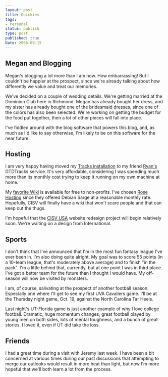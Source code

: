 ```yaml
---
layout: post
title: Quickies
tags:
- Personal
status: publish
type: post
published: true
Date: 2006-09-15
---
```


## Megan and Blogging

Megan's blogging a lot more than I am now.  How embarrassing!  But I couldn't be happier at the prospect, since we're already talking about how differently we value and treat our memories.
	
We've decided on a couple of wedding details.  We're getting married at the Dominion Club here in Richmond.  Megan has already bought her dress, and my sister has already bought one of the bridesmaid dresses, since one of the colors has also been selected.  We're working on getting the budget for the food put together, then a lot of other pieces will fall into place.

I've fiddled around with the blog software that powers this blog, and, as much as I'd like to say otherwise, I'm likely to be on this software for the near future.

## Hosting

I am very happy having moved my [Tracks installation](../2006-06-09-making-tracks) to my friend [Ryan's](http://www.ryandaigle.com/) GTDTracks service.  It's very affordable, considering I was spending much more than its monthly cost trying to keep it running on my own machine at home.

My [favorite Wiki](http://www.atlassian.com/confluence) is available for free to non-profits.  I've chosen [Rose Hosting](http://www.rose-hosting.com/) since they offered Debian Sarge at a reasonable monthly rate.  Hopefully, CISV will finally have a wiki that won't scare people and that can keep out the thugs.

I'm hopeful that the [CISV USA](http://www.cisvusa.org/) website redesign project will begin relatively soon.  We're waiting on a design from International.
	
## Sports

I don't think that I've announced that I'm in the most fun fantasy league I've ever been in.  I'm also doing quite alright.  My goal was to score 55 points (in a 10-team league, that's moderately above average) and to finish "in the pack".  I'm a little behind that, currently, but at one point I was in third place.  I've got a better team for the future than I thought I would have.  My off-season will now be visited by monsters.
	
I am, of course, salivating at the prospect of another football season.  Especially one where I'll get to see my first UVA Cavaliers game.  I'll be at the Thursday night game, Oct. 19, against the North Carolina Tar Heels.
	
Last night's UT-Florida game is just another example of why I love college football.  Dramatic, huge momentum changes, great football played by young men on both sides, lots of mental toughness, and a bunch of great stories.  I loved it, even if UT did take the loss.
	
## Friends

I had a great time during a visit with Jeremy last week.  I have been a bit concerned at various times during our past discussions that attempting to merge our outlooks would result in more heat than light, but now I'm more hopeful that we'll both learn a lot from the process.